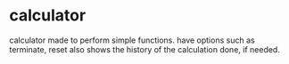# calculator
calculator made to perform simple  functions. 
have options such as terminate, reset 
also shows the history of the calculation done, if needed.

